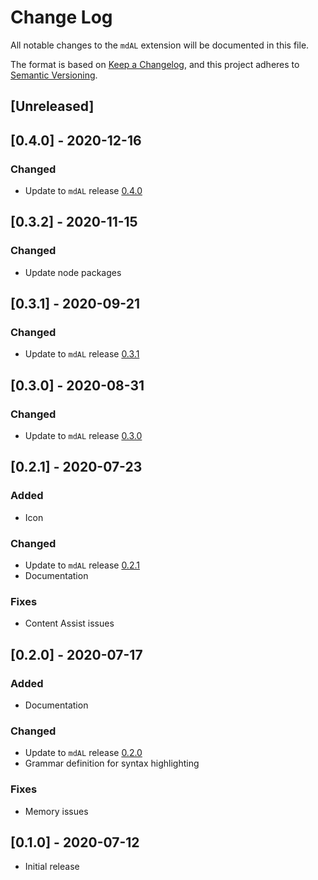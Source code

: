 # Change Log

All notable changes to the `mdAL` extension will be documented in this file.

The format is based on [Keep a Changelog](https://keepachangelog.com/en/1.0.0/), and this project adheres to [Semantic Versioning](https://semver.org/spec/v2.0.0.html).

## [Unreleased]

## [0.4.0] - 2020-12-16

### Changed

* Update to `mdAL` release [0.4.0](https://github.com/mdal-lang/mdal/releases/tag/v0.4.0)

## [0.3.2] - 2020-11-15

### Changed

* Update node packages

## [0.3.1] - 2020-09-21

### Changed

* Update to `mdAL` release [0.3.1](https://github.com/mdal-lang/mdal/releases/tag/v0.3.1)

## [0.3.0] - 2020-08-31

### Changed

* Update to `mdAL` release [0.3.0](https://github.com/mdal-lang/mdal/releases/tag/v0.3.0)

## [0.2.1] - 2020-07-23

### Added

* Icon

### Changed

* Update to `mdAL` release [0.2.1](https://github.com/mdal-lang/mdal/releases/tag/v0.2.1)
* Documentation


### Fixes

* Content Assist issues

## [0.2.0] - 2020-07-17

### Added

* Documentation

### Changed

* Update to `mdAL` release [0.2.0](https://github.com/mdal-lang/mdal/releases/tag/v0.2.0)
* Grammar definition for syntax highlighting

### Fixes

* Memory issues

## [0.1.0] - 2020-07-12

* Initial release
